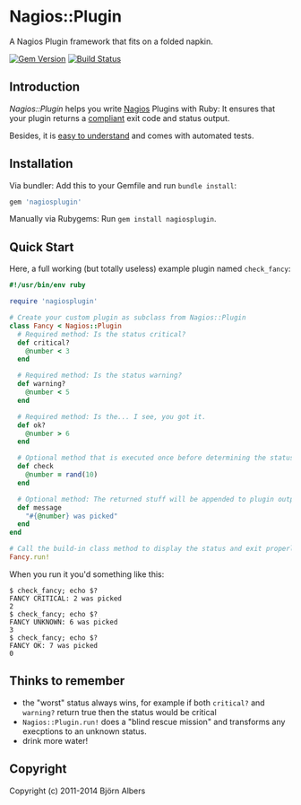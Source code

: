 # Nagios::Plugin

A Nagios Plugin framework that fits on a folded napkin.

[![Gem Version](https://badge.fury.io/rb/nagiosplugin.svg)](http://badge.fury.io/rb/nagiosplugin)
[![Build Status](https://secure.travis-ci.org/bjoernalbers/nagiosplugin.png)](http://travis-ci.org/bjoernalbers/nagiosplugin)


## Introduction

*Nagios::Plugin* helps you write [Nagios](http://www.nagios.org/) Plugins with Ruby:
It ensures that your plugin returns a [compliant](http://nagiosplug.sourceforge.net/developer-guidelines.html) exit code and status output.

Besides, it is [easy to understand](https://github.com/bjoernalbers/nagiosplugin/blob/master/lib/nagios/plugin.rb) and comes with automated tests.


## Installation

Via bundler: Add this to your Gemfile and run `bundle install`:

```Ruby
gem 'nagiosplugin'
```

Manually via Rubygems: Run `gem install nagiosplugin`.


## Quick Start

Here, a full working (but totally useless) example plugin named `check_fancy`:

```Ruby
#!/usr/bin/env ruby

require 'nagiosplugin'

# Create your custom plugin as subclass from Nagios::Plugin 
class Fancy < Nagios::Plugin
  # Required method: Is the status critical?
  def critical?
    @number < 3
  end

  # Required method: Is the status warning?
  def warning?
    @number < 5
  end

  # Required method: Is the... I see, you got it.
  def ok?
    @number > 6
  end

  # Optional method that is executed once before determining the status.
  def check
    @number = rand(10)
  end

  # Optional method: The returned stuff will be appended to plugin output.
  def message
    "#{@number} was picked"
  end
end

# Call the build-in class method to display the status and exit properly:
Fancy.run!
```

When you run it you'd something like this:

```
$ check_fancy; echo $?                                                                                                                                  
FANCY CRITICAL: 2 was picked
2
$ check_fancy; echo $?
FANCY UNKNOWN: 6 was picked
3
$ check_fancy; echo $?
FANCY OK: 7 was picked
0
```


## Thinks to remember

- the "worst" status always wins, for example if both `critical?` and
  `warning?` return true then the status would be critical
- `Nagios::Plugin.run!` does a "blind rescue mission" and transforms any
  execptions to an unknown status.
- drink more water!


## Copyright

Copyright (c) 2011-2014 Björn Albers
